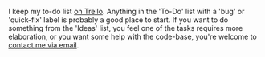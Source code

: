 I keep my to-do list [on Trello](https://trello.com/b/uPgp50AF/contexts-development).
Anything in the 'To-Do' list with a 'bug' or 'quick-fix' label is probably a good
place to start. If you want to do something from the 'Ideas' list, you feel one
of the tasks requires more elaboration, or you want some help with the code-base,
you're welcome to [contact me via email](mailto:benjamin.hodgson@huddle.com).
